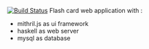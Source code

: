[![Build Status](https://travis-ci.org/vavans/Flashcard.svg?branch=master)](https://travis-ci.org/vavans/Flashcard)
Flash card web application with :
 - mithril.js as ui framework
 - haskell as web server
 - mysql as database
